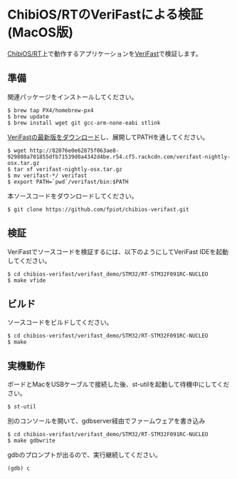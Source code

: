 # ChibiOS/RTのVeriFastによる検証 (MacOS版)

[ChibiOS/RT](http://www.chibios.org/)上で動作するアプリケーションを[VeriFast](https://people.cs.kuleuven.be/~bart.jacobs/verifast/)で検証します。

## 準備

関連パッケージをインストールしてください。

```
$ brew tap PX4/homebrew-px4
$ brew update
$ brew install wget git gcc-arm-none-eabi stlink
```

[VeriFastの最新版をダウンロード](https://github.com/verifast/verifast#binaries)し、展開してPATHを通してください。

```
$ wget http://82076e0e62875f063ae8-929808a701855dfb71539d0a4342d4be.r54.cf5.rackcdn.com/verifast-nightly-osx.tar.gz
$ tar xf verifast-nightly-osx.tar.gz
$ mv verifast-*/ verifast
$ export PATH=`pwd`/verifast/bin:$PATH
```

本ソースコードをダウンロードしてください。

```
$ git clone https://github.com/fpiot/chibios-verifast.git
```

## 検証

VeriFastでソースコードを検証するには、以下のようにしてVeriFast IDEを起動してください。

```
$ cd chibios-verifast/verifast_demo/STM32/RT-STM32F091RC-NUCLEO
$ make vfide
```

## ビルド

ソースコードをビルドしてください。

```
$ cd chibios-verifast/verifast_demo/STM32/RT-STM32F091RC-NUCLEO
$ make
```

## 実機動作

ボードとMacをUSBケーブルで接続した後、st-utilを起動して待機中にしてください。

```
$ st-util
```

別のコンソールを開いて、gdbserver経由でファームウェアを書き込み

```
$ cd chibios-verifast/verifast_demo/STM32/RT-STM32F091RC-NUCLEO
$ make gdbwrite
```

gdbのプロンプトが出るので、実行継続してください。

```
(gdb) c
```
